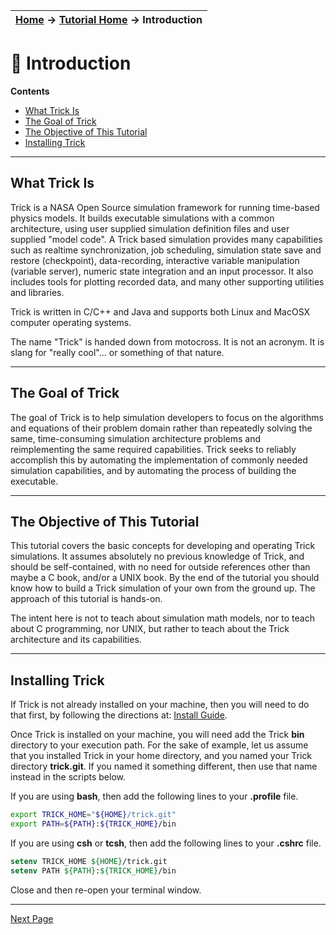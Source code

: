 | [Home](/trick) → [Tutorial Home](Tutorial) → Introduction |
|---------------------------------------------------------|

<!-- Section -->
<a id=introduction></a>
# 🏁 Introduction

**Contents**

* [What Trick Is](#what-trick-is)<br>
* [The Goal of Trick](#the-goal-of-trick)<br>
* [The Objective of This Tutorial](#the-objective-of-this-tutorial)<br>
* [Installing Trick](#installing-trick)<br>

***

<a id=what-trick-is></a>
## What Trick Is

Trick is a NASA Open Source simulation framework for running time-based physics
models. It builds executable simulations with a common architecture, using user
supplied simulation definition files and user supplied "model code". A Trick
based simulation provides many capabilities such as realtime
synchronization, job scheduling, simulation state save and restore (checkpoint),
data-recording, interactive variable manipulation (variable server), numeric
state integration and an input processor. It also includes tools for plotting
recorded data, and many other supporting utilities and libraries.

Trick is written in C/C++ and Java and supports both Linux and MacOSX computer
operating systems.

The name "Trick" is handed down from motocross. It is not an acronym. It is
slang for "really cool"... or something of that nature.

---

<a id=the-goal-of-trick></a>
## The Goal of Trick

The goal of Trick is to help simulation developers to focus on the algorithms
and equations of their problem domain rather than repeatedly solving the same,
time-consuming simulation architecture problems and reimplementing the same
required capabilities. Trick seeks to reliably accomplish this by automating
the implementation of commonly needed simulation capabilities, and by automating
the process of building the executable.

---

<a id=the-objective-of-this-tutorial></a>
## The Objective of This Tutorial

This tutorial covers the basic concepts for developing and operating Trick
simulations. It assumes absolutely no previous knowledge of Trick, and
should be self-contained, with no need for outside references other than maybe a
C book, and/or a UNIX book. By the end of the tutorial you should know how to
build a Trick simulation of your own from the ground up. The approach of this
tutorial is hands-on.

The intent here is not to teach about simulation math models, nor to teach about
C programming, nor UNIX, but rather to teach about the Trick architecture and
its capabilities.

---

<a id=installing-trick></a>
## Installing Trick

If Trick is not already installed on your machine, then you will need to do that
first, by following the directions at: [Install Guide](/trick/documentation/install_guide/Install-Guide).

Once Trick is installed on your machine, you will need add the Trick **bin**
directory to your execution path. For the sake of example, let us assume that
you installed Trick in your home directory, and you named your Trick directory
**trick.git**. If you named it something different, then use that name instead
in the scripts below.

If you are using **bash**, then add the following lines to your **.profile**
file.

```bash
export TRICK_HOME="${HOME}/trick.git"
export PATH=${PATH}:${TRICK_HOME}/bin
```

If you are using **csh** or **tcsh**, then add the following lines to your **.cshrc** file.

```csh
setenv TRICK_HOME ${HOME}/trick.git
setenv PATH ${PATH}:${TRICK_HOME}/bin
```

Close and then re-open your terminal window.

---
[Next Page](ATutASimpleSim)
